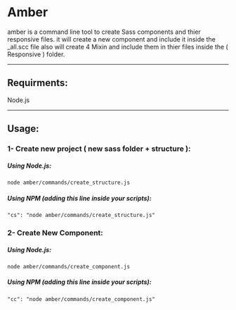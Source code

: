 # Amber
amber is a command line tool to create Sass components and thier responsive files.
it will create a new component and include it inside the _all.scc file also will create 4 Mixin and include them in thier files inside the ( Responsive ) folder.

---

## Requirments:
Node.js

---

## Usage:
### 1- Create new project ( new sass folder + structure ):

##### Using Node.js:
```node amber/commands/create_structure.js```

##### Using NPM (adding this line inside your scripts):
```"cs": "node amber/commands/create_structure.js"```


### 2- Create New Component:

##### Using Node.js:
```node amber/commands/create_component.js```

##### Using NPM (adding this line inside your scripts):

```"cc": "node amber/commands/create_component.js"```

